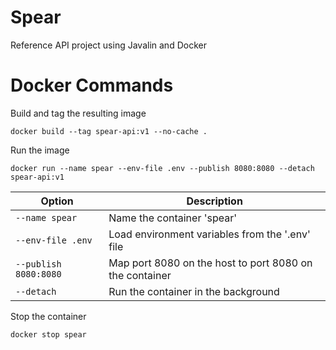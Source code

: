 # Spear
Reference API project using Javalin and Docker

# Docker Commands
Build and tag the resulting image

```docker build --tag spear-api:v1 --no-cache .```

Run the image

```docker run --name spear --env-file .env --publish 8080:8080 --detach spear-api:v1```

| Option                | Description                                             |
|-----------------------|---------------------------------------------------------|
| `--name spear`        | Name the container 'spear'                              |
| `--env-file .env`     | Load environment variables from the '.env' file         |
| `--publish 8080:8080` | Map port 8080 on the host to port 8080 on the container |
| `--detach`            | Run the container in the background                     |

Stop the container

```docker stop spear```
